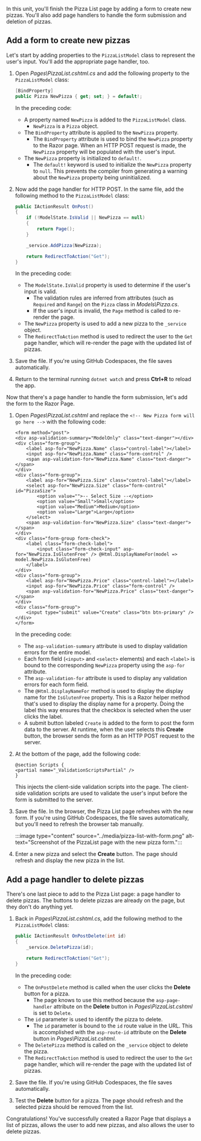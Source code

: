 In this unit, you'll finish the Pizza List page by adding a form to create new pizzas. You'll also add page handlers to handle the form submission and deletion of pizzas.

## Add a form to create new pizzas

Let's start by adding properties to the `PizzaListModel` class to represent the user's input. You'll add the appropriate page handler, too.

1. Open *Pages\PizzaList.cshtml.cs* and add the following property to the `PizzaListModel` class:

    ```csharp
    [BindProperty]
    public Pizza NewPizza { get; set; } = default!;
    ```

    In the preceding code:

    - A property named `NewPizza` is added to the `PizzaListModel` class.
        - `NewPizza` is a `Pizza` object.
    - The `BindProperty` attribute is applied to the `NewPizza` property.
        - The `BindProperty` attribute is used to bind the `NewPizza` property to the Razor page. When an HTTP POST request is made, the `NewPizza` property will be populated with the user's input.
    - The `NewPizza` property is initialized to `default!`.
        - The `default!` keyword is used to initialize the `NewPizza` property to `null`. This prevents the compiler from generating a warning about the `NewPizza` property being uninitialized.

1. Now add the page handler for HTTP POST. In the same file, add the following method to the `PizzaListModel` class:

    ```csharp
    public IActionResult OnPost()
    {
        if (!ModelState.IsValid || NewPizza == null)
        {
            return Page();
        }

        _service.AddPizza(NewPizza);

        return RedirectToAction("Get");
    }
    ```

    In the preceding code:

    - The `ModelState.IsValid` property is used to determine if the user's input is valid.
        - The validation rules are inferred from attributes (such as `Required` and `Range`) on the `Pizza` class in *Models\Pizza.cs*.
        - If the user's input is invalid, the `Page` method is called to re-render the page.
    - The `NewPizza` property is used to add a new pizza to the `_service` object.
    - The `RedirectToAction` method is used to redirect the user to the `Get` page handler, which will re-render the page with the updated list of pizzas.

1. Save the file. If you're using GitHub Codespaces, the file saves automatically.
1. Return to the terminal running `dotnet watch` and press **Ctrl+R** to reload the app.

Now that there's a page handler to handle the form submission, let's add the form to the Razor Page.

1. Open *Pages\PizzaList.cshtml* and replace the `<!-- New Pizza form will go here -->` with the following code:

    ```razor
    <form method="post">
    <div asp-validation-summary="ModelOnly" class="text-danger"></div>
    <div class="form-group">
        <label asp-for="NewPizza.Name" class="control-label"></label>
        <input asp-for="NewPizza.Name" class="form-control" />
        <span asp-validation-for="NewPizza.Name" class="text-danger"></span>
    </div>
    <div class="form-group">
        <label asp-for="NewPizza.Size" class="control-label"></label>
        <select asp-for="NewPizza.Size" class="form-control" id="PizzaSize">
            <option value="">-- Select Size --</option>
            <option value="Small">Small</option>
            <option value="Medium">Medium</option>
            <option value="Large">Large</option>
        </select>
        <span asp-validation-for="NewPizza.Size" class="text-danger"></span>
    </div>
    <div class="form-group form-check">
        <label class="form-check-label">
            <input class="form-check-input" asp-for="NewPizza.IsGlutenFree" /> @Html.DisplayNameFor(model => model.NewPizza.IsGlutenFree)
        </label>
    </div>
    <div class="form-group">
        <label asp-for="NewPizza.Price" class="control-label"></label>
        <input asp-for="NewPizza.Price" class="form-control" />
        <span asp-validation-for="NewPizza.Price" class="text-danger"></span>
    </div>
    <div class="form-group">
        <input type="submit" value="Create" class="btn btn-primary" />
    </div>
    </form>
    ```

    In the preceding code:

    - The `asp-validation-summary` attribute is used to display validation errors for the entire model.
    - Each form field (`<input>` and `<select>` elements) and each `<label>` is bound to the corresponding `NewPizza` property using the `asp-for` attribute.
    - The `asp-validation-for` attribute is used to display any validation errors for each form field.
    - The `@Html.DisplayNameFor` method is used to display the display name for the `IsGlutenFree` property. This is a Razor helper method that's used to display the display name for a property. Doing the label this way ensures that the checkbox is selected when the user clicks the label.
    - A submit button labeled `Create` is added to the form to post the form data to the server. At runtime, when the user selects this **Create** button, the browser sends the form as an HTTP POST request to the server.

1. At the bottom of the page, add the following code:

    ```razor
    @section Scripts {
    <partial name="_ValidationScriptsPartial" />
    }
    ```

    This injects the client-side validation scripts into the page. The client-side validation scripts are used to validate the user's input before the form is submitted to the server.

1. Save the file. In the browser, the Pizza List page refreshes with the new form. If you're using GitHub Codespaces, the file saves automatically, but you'll need to refresh the browser tab manually.

    :::image type="content" source="../media/pizza-list-with-form.png" alt-text="Screenshot of the PizzaList page with the new pizza form.":::

1. Enter a new pizza and select the **Create** button. The page should refresh and display the new pizza in the list.

## Add a page handler to delete pizzas

There's one last piece to add to the Pizza List page: a page handler to delete pizzas. The buttons to delete pizzas are already on the page, but they don't do anything yet.

1. Back in *Pages\PizzaList.cshtml.cs*, add the following method to the `PizzaListModel` class:

    ```csharp
    public IActionResult OnPostDelete(int id)
    {
        _service.DeletePizza(id);

        return RedirectToAction("Get");
    }
    ```

    In the preceding code:

    - The `OnPostDelete` method is called when the user clicks the **Delete** button for a pizza.
        - The page knows to use this method because the `asp-page-handler` attribute on the **Delete** button in *Pages\PizzaList.cshtml* is set to `Delete`.
    - The `id` parameter is used to identify the pizza to delete.
        - The `id` parameter is bound to the `id` route value in the URL. This is accomplished with the `asp-route-id` attribute on the **Delete** button in *Pages\PizzaList.cshtml*.
    - The `DeletePizza` method is called on the `_service` object to delete the pizza.
    - The `RedirectToAction` method is used to redirect the user to the `Get` page handler, which will re-render the page with the updated list of pizzas.

1. Save the file. If you're using GitHub Codespaces, the file saves automatically.
1. Test the **Delete** button for a pizza. The page should refresh and the selected pizza should be removed from the list.

Congratulations! You've successfully created a Razor Page that displays a list of pizzas, allows the user to add new pizzas, and also allows the user to delete pizzas.
